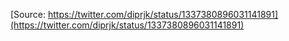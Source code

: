 [Source: https://twitter.com/diprjk/status/1337380896031141891](https://twitter.com/diprjk/status/1337380896031141891)